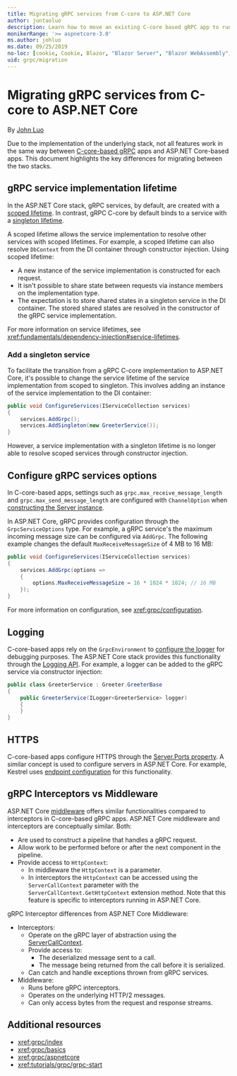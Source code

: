 ```yaml
---
title: Migrating gRPC services from C-core to ASP.NET Core
author: juntaoluo
description: Learn how to move an existing C-core based gRPC app to run on top of ASP.NET Core stack.
monikerRange: '>= aspnetcore-3.0'
ms.author: johluo
ms.date: 09/25/2019
no-loc: [cookie, Cookie, Blazor, "Blazor Server", "Blazor WebAssembly", "Identity", "Let's Encrypt", Razor, SignalR]
uid: grpc/migration
---
```

# Migrating gRPC services from C-core to ASP.NET Core

By [John Luo](https://github.com/juntaoluo)

Due to the implementation of the underlying stack, not all features work in the same way between [C-core-based gRPC](https://grpc.io/blog/grpc-stacks) apps and ASP.NET Core-based apps. This document highlights the key differences for migrating between the two stacks.

## gRPC service implementation lifetime

In the ASP.NET Core stack, gRPC services, by default, are created with a [scoped lifetime](xref:fundamentals/dependency-injection#service-lifetimes). In contrast, gRPC C-core by default binds to a service with a [singleton lifetime](xref:fundamentals/dependency-injection#service-lifetimes).

A scoped lifetime allows the service implementation to resolve other services with scoped lifetimes. For example, a scoped lifetime can also resolve `DbContext` from the DI container through constructor injection. Using scoped lifetime:

* A new instance of the service implementation is constructed for each request.
* It isn't possible to share state between requests via instance members on the implementation type.
* The expectation is to store shared states in a singleton service in the DI container. The stored shared states are resolved in the constructor of the gRPC service implementation.

For more information on service lifetimes, see <xref:fundamentals/dependency-injection#service-lifetimes>.

### Add a singleton service

To facilitate the transition from a gRPC C-core implementation to ASP.NET Core, it's possible to change the service lifetime of the service implementation from scoped to singleton. This involves adding an instance of the service implementation to the DI container:

```csharp
public void ConfigureServices(IServiceCollection services)
{
    services.AddGrpc();
    services.AddSingleton(new GreeterService());
}
```

However, a service implementation with a singleton lifetime is no longer able to resolve scoped services through constructor injection.

## Configure gRPC services options

In C-core-based apps, settings such as `grpc.max_receive_message_length` and `grpc.max_send_message_length` are configured with `ChannelOption` when [constructing the Server instance](https://grpc.io/grpc/csharp/api/Grpc.Core.Server.html#Grpc_Core_Server__ctor_System_Collections_Generic_IEnumerable_Grpc_Core_ChannelOption__).

In ASP.NET Core, gRPC provides configuration through the `GrpcServiceOptions` type. For example, a gRPC service's the maximum incoming message size can be configured via `AddGrpc`. The following example changes the default `MaxReceiveMessageSize` of 4 MB to 16 MB:

```csharp
public void ConfigureServices(IServiceCollection services)
{
    services.AddGrpc(options =>
    {
        options.MaxReceiveMessageSize = 16 * 1024 * 1024; // 16 MB
    });
}
```

For more information on configuration, see <xref:grpc/configuration>.

## Logging

C-core-based apps rely on the `GrpcEnvironment` to [configure the logger](https://grpc.io/grpc/csharp/api/Grpc.Core.GrpcEnvironment.html?q=size#Grpc_Core_GrpcEnvironment_SetLogger_Grpc_Core_Logging_ILogger_) for debugging purposes. The ASP.NET Core stack provides this functionality through the [Logging API](xref:fundamentals/logging/index). For example, a logger can be added to the gRPC service via constructor injection:

```csharp
public class GreeterService : Greeter.GreeterBase
{
    public GreeterService(ILogger<GreeterService> logger)
    {
    }
}
```

## HTTPS

C-core-based apps configure HTTPS through the [Server.Ports property](https://grpc.io/grpc/csharp/api/Grpc.Core.Server.html#Grpc_Core_Server_Ports). A similar concept is used to configure servers in ASP.NET Core. For example, Kestrel uses [endpoint configuration](xref:fundamentals/servers/kestrel#endpoint-configuration) for this functionality.

## gRPC Interceptors vs Middleware

ASP.NET Core [middleware](xref:fundamentals/middleware/index) offers similar functionalities compared to interceptors in C-core-based gRPC apps. ASP.NET Core middleware and interceptors are conceptually similar. Both:

* Are used to construct a pipeline that handles a gRPC request.
* Allow work to be performed before or after the next component in the pipeline.
* Provide access to `HttpContext`:
  * In middleware the `HttpContext` is a parameter.
  * In interceptors the `HttpContext` can be accessed using the `ServerCallContext` parameter with the `ServerCallContext.GetHttpContext` extension method. Note that this feature is specific to interceptors running in ASP.NET Core.

gRPC Interceptor differences from ASP.NET Core Middleware:

* Interceptors:
  * Operate on the gRPC layer of abstraction using the [ServerCallContext](https://grpc.io/grpc/csharp/api/Grpc.Core.ServerCallContext.html).
  * Provide access to:
    * The deserialized message sent to a call.
    * The message being returned from the call before it is serialized.
  * Can catch and handle exceptions thrown from gRPC services.
* Middleware:
  * Runs before gRPC interceptors.
  * Operates on the underlying HTTP/2 messages.
  * Can only access bytes from the request and response streams.

## Additional resources

* <xref:grpc/index>
* <xref:grpc/basics>
* <xref:grpc/aspnetcore>
* <xref:tutorials/grpc/grpc-start>
